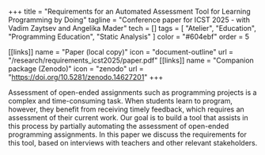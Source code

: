 +++
title = "Requirements for an Automated Assessment Tool for Learning Programming by Doing"
tagline = "Conference paper for ICST 2025 - with Vadim Zaytsev and Angelika Mader"
tech = []
tags = [ "Atelier", "Education", "Programming Education", "Static Analysis" ]
color = "#604ebf"
order = 5

[[links]]
name = "Paper (local copy)"
icon = "document-outline"
url = "/research/requirements_icst2025/paper.pdf"
[[links]]
name = "Companion package (Zenodo)"
icon = "zenodo"
url = "https://doi.org/10.5281/zenodo.14627201"
+++

Assessment of open-ended assignments such as programming projects is a complex and time-consuming task. When students learn to program, however, they benefit from receiving timely feedback, which requires an assessment of their current work. Our goal is to build a tool that assists in this process by partially automating the assessment of open-ended programming assignments. In this paper we discuss the requirements for this tool, based on interviews with teachers and other relevant stakeholders.
